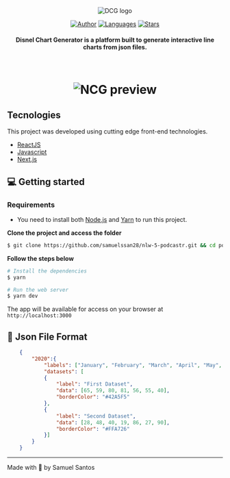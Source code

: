 <div align="center">
  <img src="https://i.imgur.com/Yti1VpD.png" alt="DCG logo">
  
  <br/>

[![Author](https://img.shields.io/badge/author-samuelssan28-2196F3?style=flat-square)](https://github.com/samuelssan28)
[![Languages](https://img.shields.io/github/languages/count/samuelssan28/nlw-5-podcastr?color=EA6A47&style=flat-square)](#)
[![Stars](https://img.shields.io/github/stars/samuelssan28/nlw-5-podcastr?color=EA6A47&style=flat-square)](https://github.com/samuelssan28/disnel-chart-generator/stargazers)

</div>

<h4 align="center">
  Disnel Chart Generator is a platform built to generate interactive line charts from json files.
</h4>

<br>


<h1 align="center">
 
![NCG preview](https://i.imgur.com/wJJZV0T.png)

</h1>


## Tecnologies
This project was developed using cutting edge front-end technologies.


- [ReactJS](https://reactjs.org/)
- [Javascript](https://js.org/)
- [Next.js](https://nextjs.org/)

## 💻 Getting started

### Requirements

- You need to install both [Node.js](https://nodejs.org/en/download/) and [Yarn](https://yarnpkg.com/) to run this project.

**Clone the project and access the folder**

```bash
$ git clone https://github.com/samuelssan28/nlw-5-podcastr.git && cd podcastr
```

**Follow the steps below**

```bash
# Install the dependencies
$ yarn

# Run the web server
$ yarn dev
```

The app will be available for access on your browser at `http://localhost:3000`

## 📝 Json File Format

```json
    {
        "2020":{
            "labels": ["January", "February", "March", "April", "May", "June", "July"],
            "datasets": [
            {
                "label": "First Dataset",
                "data": [65, 59, 80, 81, 56, 55, 40],
                "borderColor": "#42A5F5"
            },
            {
                "label": "Second Dataset",
                "data": [28, 48, 40, 19, 86, 27, 90],
                "borderColor": "#FFA726"
            }]
        }
    }
```

---

Made with 💜 by Samuel Santos 
